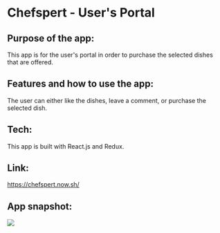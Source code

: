 # Chefspert - User's Portal

## Purpose of the app:
This app is for the user's portal in order to purchase the selected dishes that are offered.


## Features and how to use the app:
The user can either like the dishes, leave a comment, or purchase the selected dish.

## Tech: 
This app is built with React.js and Redux.

## Link: 
https://chefspert.now.sh/

## App snapshot: 
![](screenshotuser.gif)
